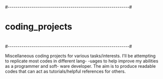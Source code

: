 #--------------------------------------------------------------#
#                                                              #
# coding_projects                                              #
#                                                              #
#--------------------------------------------------------------#

Miscellaneous coding projects for various tasks/interests. 
I'll be attempting to replicate most codes in different lang-
-uages to help improve my abilities as a programmer and soft-
ware developer. The aim is to produce readable codes that can 
act as tutorials/helpful references for others.
